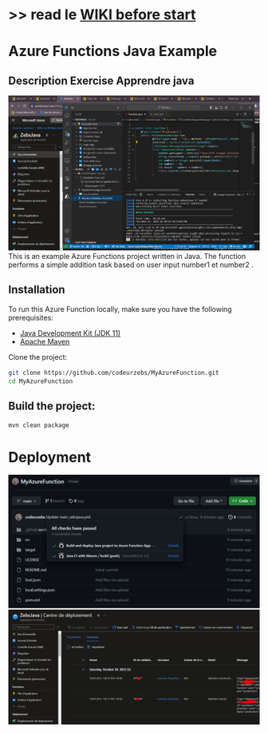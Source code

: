 # >> read le [WIKI before start](https://github.com/codeurzebs/MyAzureFunction/wiki)
# Azure Functions Java Example

## Description Exercise Apprendre java
![AZUREFUNCTION](https://github.com/codeurzebs/MyAzureFunction/blob/main/.github/workflows/private/codeur%20zebs%20java.PNG?raw=true)
This is an example Azure Functions project written in Java. The function performs a simple addition task based on user input number1 et number2 .

## Installation

To run this Azure Function locally, make sure you have the following prerequisites:

- [Java Development Kit (JDK 11)](https://adoptopenjdk.net/)
- [Apache Maven](https://maven.apache.org/)

Clone the project:

```bash
git clone https://github.com/codeurzebs/MyAzureFunction.git
cd MyAzureFunction
```

## Build the project:
```
mvn clean package
```

# Deployment
![DEPLOYEMENT](https://github.com/codeurzebs/MyAzureFunction/blob/main/.github/workflows/private/actionBuild1.PNG?raw=true)
![](https://github.com/codeurzebs/MyAzureFunction/blob/main/.github/workflows/private/LogHttp.PNG?raw=true)
